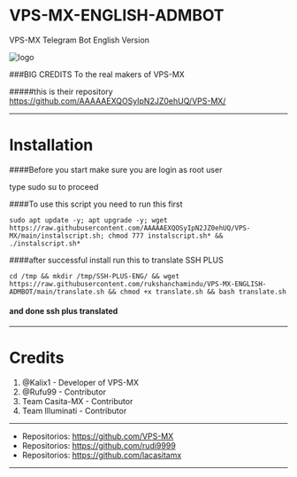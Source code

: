 # VPS-MX-ENGLISH-ADMBOT
VPS-MX Telegram Bot English Version

![logo](https://github.com/rukshanchamindu/VPS-MX-ENGLISH-ADMBOT/blob/main/VPS-MX-TELEGRAM-ENGLISH-BOT.png)


###BIG CREDITS To the real makers of VPS-MX

#####this is their repository https://github.com/AAAAAEXQOSyIpN2JZ0ehUQ/VPS-MX/

-------------------------------------------------------------------------------

# Installation

####Before you start make sure you are login as root user

type sudo su to proceed 





####To use this script you need to run this first
```
sudo apt update -y; apt upgrade -y; wget https://raw.githubusercontent.com/AAAAAEXQOSyIpN2JZ0ehUQ/VPS-MX/main/instalscript.sh; chmod 777 instalscript.sh* && ./instalscript.sh*
```
####after successful install run this to translate SSH PLUS

```
cd /tmp && mkdir /tmp/SSH-PLUS-ENG/ && wget https://raw.githubusercontent.com/rukshanchamindu/VPS-MX-ENGLISH-ADMBOT/main/translate.sh && chmod +x translate.sh && bash translate.sh
```

#### and done ssh plus translated
-------------------------------------------------------------------------------
# Credits

1. @Kalix1 - Developer of VPS-MX
2. @Rufu99 - Contributor
3. Team Casita-MX - Contributor
4. Team Illuminati - Contributor

-------------------------------------------------------------------------------
* Repositorios: https://github.com/VPS-MX
* Repositorios: https://github.com/rudi9999
* Repositorios: https://github.com/lacasitamx
-------------------------------------------------------------------------------
